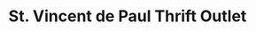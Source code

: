 ---
title: "St. Vincent de Paul Thrift Outlet"
url: /cool-valley/st-vincent-de-paul-thrift-outlet/
shop: charity
---